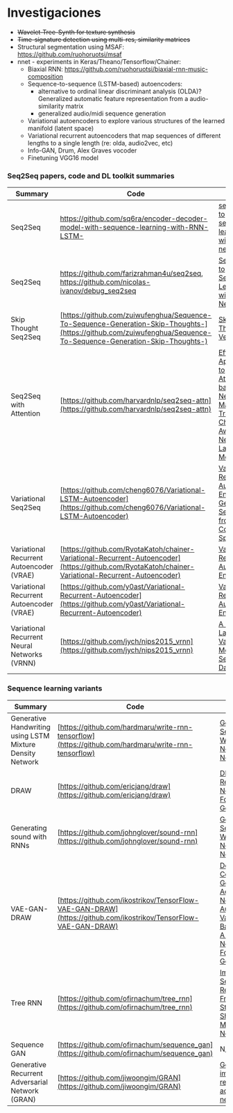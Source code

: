 # Investigaciones

* ~~Wavelet-Tree-Synth for texture synthesis~~
* ~~Time-signature detection using multi-res, similarity matrices~~
* Structural segmentation using MSAF: <https://github.com/ruohoruotsi/msaf>
* nnet - experiments in Keras/Theano/Tensorflow/Chainer:  
	* Biaxial RNN: <https://github.com/ruohoruotsi/biaxial-rnn-music-composition>
	* Sequence-to-sequence (LSTM-based) autoencoders:
		* alternative to ordinal linear discriminant analysis (OLDA)? Generalized automatic feature representation from a audio-similarity matrix
		* generalized audio/midi sequence generation
	* Variational autoencoders to explore various structures of the learned manifold (latent space)
	* Variational recurrent autoencoders that map sequences of different lengths to a single length (re: olda, audio2vec, etc)
	* Info-GAN, Drum, Alex Graves vocoder
	* Finetuning VGG16 model


### Seq2Seq papers, code and DL toolkit summaries

| Summary | Code | Papers | Framework |
| ----- | ---- | ---- | ---- |
| Seq2Seq | https://github.com/sq6ra/encoder-decoder-model-with-sequence-learning-with-RNN-LSTM- | [sequence to sequence learning with neural networks](https://arxiv.org/abs/1409.3215) | Theano |
| Seq2Seq | https://github.com/farizrahman4u/seq2seq, https://github.com/nicolas-ivanov/debug_seq2seq | [Sequence to Sequence Learning with Neural Networks](https://arxiv.org/abs/1409.3215) | Keras |
| Skip Thought Seq2Seq  | [https://github.com/zuiwufenghua/Sequence-To-Sequence-Generation-Skip-Thoughts-](https://github.com/zuiwufenghua/Sequence-To-Sequence-Generation-Skip-Thoughts-) | [Skip-Thought Vectors](http://arxiv.org/abs/1506.06726) | Keras |
| Seq2Seq with Attention  | [https://github.com/harvardnlp/seq2seq-attn](https://github.com/harvardnlp/seq2seq-attn) | [Effective Approaches to Attention-based Neural Machine Translation](http://stanford.edu/~lmthang/data/papers/emnlp15_attn.pdf), [Character-Aware Neural Language Models](http://arxiv.org/abs/1508.06615) | Torch |
| Variational Seq2Seq  | [https://github.com/cheng6076/Variational-LSTM-Autoencoder](https://github.com/cheng6076/Variational-LSTM-Autoencoder) | [Variational Recurrent Auto-Encoders](http://arxiv.org/abs/1412.6581),  [Generating Sentences from a Continuous Space](http://arxiv.org/abs/1511.06349)  | Torch |
| Variational Recurrent Autoencoder (VRAE) | [https://github.com/RyotaKatoh/chainer-Variational-Recurrent-Autoencoder](https://github.com/RyotaKatoh/chainer-Variational-Recurrent-Autoencoder) | [Variational Recurrent Auto-Encoders](http://arxiv.org/abs/1412.6581)  | Chainer |
| Variational Recurrent Autoencoder (VRAE)| [https://github.com/y0ast/Variational-Recurrent-Autoencoder](https://github.com/y0ast/Variational-Recurrent-Autoencoder) | [Variational Recurrent Auto-Encoders](http://arxiv.org/abs/1412.6581)  | Theano |
| Variational Recurrent Neural Networks (VRNN) | [https://github.com/jych/nips2015_vrnn](https://github.com/jych/nips2015_vrnn) | [A Recurrent Latent Variable Model for Sequential Data](http://arxiv.org/abs/1412.6581)  | Theano |


### Sequence learning variants

| Summary | Code | Papers | Framework |
| ----- | ---- | ---- | ---- |
| Generative Handwriting using LSTM Mixture Density Network  | [https://github.com/hardmaru/write-rnn-tensorflow](https://github.com/hardmaru/write-rnn-tensorflow)| [Generating Sequences With Recurrent Neural Networks](http://arxiv.org/abs/1506.02216)  | TensorFlow |
| DRAW | [https://github.com/ericjang/draw](https://github.com/ericjang/draw) | [DRAW: A Recurrent Neural Network For Image Generation](http://arxiv.org/abs/1502.04623)  | TensorFlow |
| Generating sound with RNNs  | [https://github.com/johnglover/sound-rnn](https://github.com/johnglover/sound-rnn)| [Generating Sequences With Recurrent Neural Networks](http://arxiv.org/abs/1308.0850)  | Torch |
| VAE-GAN-DRAW | [https://github.com/ikostrikov/TensorFlow-VAE-GAN-DRAW](https://github.com/ikostrikov/TensorFlow-VAE-GAN-DRAW) | [Deep Convolutional Generative Adversarial Networks](https://arxiv.org/abs/1511.06434), [Auto-Encoding Variational Bayes](https://arxiv.org/abs/1312.6114) & [DRAW: A Recurrent Neural Network For Image Generation](https://arxiv.org/abs/1502.04623) | TensorFlow |
| Tree RNN | [https://github.com/ofirnachum/tree_rnn](https://github.com/ofirnachum/tree_rnn) | [Improved Semantic Representations From Tree-Structured Long Short-Term Memory Networks](https://arxiv.org/abs/1503.00075)  | Theano |
| Sequence GAN | [https://github.com/ofirnachum/sequence_gan](https://github.com/ofirnachum/sequence_gan)| N/A | TensorFlow |
| Generative Recurrent Adversarial Network (GRAN)  | [https://github.com/jiwoongim/GRAN](https://github.com/jiwoongim/GRAN)| [Generating images with recurrent adversarial networks](http://arxiv.org/abs/1602.05110)  | Theano |
